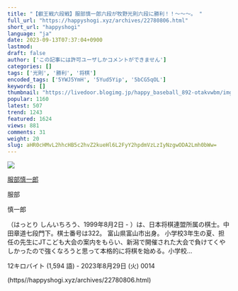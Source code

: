 ```yaml
---
title: "【叡王戦六段戦】服部慎一郎六段が牧野光則六段に勝利！！～～～。 "
full_url: "https://happyshogi.xyz/archives/22780806.html"
short_url: "happyshogi"
language: "ja"
date: 2023-09-13T07:37:04+0900
lastmod: 
draft: false
author: ['この記事には許可ユーザしかコメントができません']
categories: []
tags: ['光則', '勝利', '将棋']
encoded_tags: ['5YWJ5YmH', '5Yud5Yip', '5bCG5qOL']
keywords: []
thumbnail: "https://livedoor.blogimg.jp/happy_baseball_892-otakvwbm/imgs/e/d/edb04216.jpg"
popular: 1160
latest: 507
trend: 1243
featured: 1624
views: 881
comments: 31
weight: 20
slug: aHR0cHMvL2hhcHB5c2hvZ2kueHl6L2FyY2hpdmVzLzIyNzgwODA2Lmh0bWw=
---
```


![](https://livedoor.blogimg.jp/happy_baseball_892-otakvwbm/imgs/e/d/edb04216.jpg)

<div><a title='服部慎一郎' href='https//ja.wikipedia.org/wiki/%E6%9C%8D%E9%83%A8%E6%85%8E%E4%B8%80%E9%83%8E' target='_blank'><p>服部慎一郎</p></a> <p class='searchresult'><p>服部</p> <p>慎一郎</p>（はっとり しんいちろう、1999年8月2日 - ）は、日本将棋連盟所属の棋士。中田章道七段門下。棋士番号は322。 富山県富山市出身。 小学校3年生の夏、担任の先生にJTこども大会の案内をもらい、新潟で開催された大会で負けてくやしかったので強くなろうと思って本格的に将棋を始める。小学校…</p> <p class='mw-search-result-data'>12キロバイト (1,594 語) - 2023年8月29日 (火) 0014</p></div>

(https//happyshogi.xyz/archives/22780806.html)
